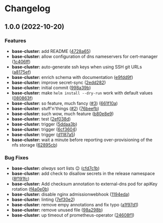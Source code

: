 # Changelog

## 1.0.0 (2022-10-20)


### Features

* **base-cluster:** add README ([4728a65](https://github.com/cwrau/teutonet-helm-charts/commit/4728a65a05706f13e8b69f2bd2fffe8ea439452a))
* **base-cluster:** allow configuration of dns nameservers for cert-manager ([1c406ff](https://github.com/cwrau/teutonet-helm-charts/commit/1c406ff963e45825e73892fe358cd8ecf12d9fe2))
* **base-cluster:** auto-generate ssh keys when using SSH git URLs ([a8175ef](https://github.com/cwrau/teutonet-helm-charts/commit/a8175ef0fb112d14f81b96d6c87513e90b435769))
* **base-cluster:** enrich schema with documentation ([e9fdd9f](https://github.com/cwrau/teutonet-helm-charts/commit/e9fdd9f8739d3e0ce97bfd0610a98ef16723b2ce))
* **base-cluster:** improve secret-sync ([2edd282](https://github.com/cwrau/teutonet-helm-charts/commit/2edd282c4f86a1cb186db97b841a752c5c08ab7a))
* **base-cluster:** initial commit ([998a39b](https://github.com/cwrau/teutonet-helm-charts/commit/998a39b2fd0cc67f6dc7a44348092579c5d95c8f))
* **base-cluster:** make `helm install --dry-run` work with default values ([080863f](https://github.com/cwrau/teutonet-helm-charts/commit/080863f4dfde2cdc2f6c8480ba9c614f9137be9b))
* **base-cluster:** so feature, much fancy ([#3](https://github.com/cwrau/teutonet-helm-charts/issues/3)) ([661f10a](https://github.com/cwrau/teutonet-helm-charts/commit/661f10ab2e52d1b88937c142c049a9f1c7e3bb3d))
* **base-cluster:** stuff'n'things ([#2](https://github.com/cwrau/teutonet-helm-charts/issues/2)) ([76beefb](https://github.com/cwrau/teutonet-helm-charts/commit/76beefbad6b56644a43b9469945fd838e12475f8))
* **base-cluster:** such wow, much feature ([b80e8e9](https://github.com/cwrau/teutonet-helm-charts/commit/b80e8e92e354572eb413a45bb2e77b6c490d2634))
* **base-cluster:** test ([2ef038d](https://github.com/cwrau/teutonet-helm-charts/commit/2ef038d4e72e70a908b7567c4686999ae31f6bc2))
* **base-cluster:** trigger ([5ddaa3b](https://github.com/cwrau/teutonet-helm-charts/commit/5ddaa3bad9aaefd1058e071384a5326cabb896f7))
* **base-cluster:** trigger ([6cf3604](https://github.com/cwrau/teutonet-helm-charts/commit/6cf36042da4767ff058363ddff385cbdf1cf9668))
* **base-cluster:** trigger ([d1187a5](https://github.com/cwrau/teutonet-helm-charts/commit/d1187a50f9f9666f7fe147fb558d8ecae825029d))
* **base-cluster:** wait a minute before reporting over-provisioning of the nfs storage ([62895cb](https://github.com/cwrau/teutonet-helm-charts/commit/62895cb9932e7c0c3df1bb17bb388369b96906f1))


### Bug Fixes

* **base-cluster:** _always_ sort lists 😉 ([cfd7c1b](https://github.com/cwrau/teutonet-helm-charts/commit/cfd7c1ba8d8244e79aa46a43a1b69d4ee293e86c))
* **base-cluster:** add check to disallow secrets in the release namespace ([8f191fc](https://github.com/cwrau/teutonet-helm-charts/commit/8f191fc31d4f55ffae824943bc74572683da2058))
* **base-cluster:** Add checksum annotation to external-dns pod for apiKey rotation ([f4a0e0b](https://github.com/cwrau/teutonet-helm-charts/commit/f4a0e0b186f018123819c23d2f6cb873fa217369))
* **base-cluster:** disable nginx admissionwebhook ([1194eda](https://github.com/cwrau/teutonet-helm-charts/commit/1194eda0644847a57db6dc7846b2cd076ed151ef))
* **base-cluster:** linting ([7ef30e2](https://github.com/cwrau/teutonet-helm-charts/commit/7ef30e28a2a255eb1f7b548398e1bcbf38733550))
* **base-cluster:** remove empy annotations and fix typo ([a1f97d1](https://github.com/cwrau/teutonet-helm-charts/commit/a1f97d1d8eade47d91525c183649acdefab39484))
* **base-cluster:** remove unused file ([98a298b](https://github.com/cwrau/teutonet-helm-charts/commit/98a298bba2e192e98accd68da0b068c110998589))
* **base-cluster:** up timeout of prometheus-operator ([24608f1](https://github.com/cwrau/teutonet-helm-charts/commit/24608f138d4e9f7c0e5c6491e450616897e05679))
